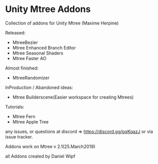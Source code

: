# Unity Mtree Addons

Collection of addons for Unity Mtree (Maxime Herpine)


Released:
- MtreeBezier
- Mtree Enhanced Branch Editor
- Mtree Seasonal Shaders
- Mtree Faster AO

Almost finished:
- MtreeRandomizer

InProduction / Abandoned ideas:
- Mtree Builderscene(Easier workspace for creating Mtrees)

Tutorials:
- Mtree Fern
- Mtree Apple Tree

any issues, or questions at discord => https://discord.gg/pqKqazJ or via issue tracker.


Addons work on Mtree v 2.1(25.March2019)


all Addons created by Daniel Wipf
